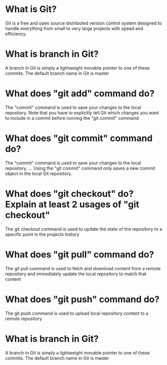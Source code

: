 # What is Git?

Git is a free and open source distributed version control system designed to handle everything from small to very large projects with speed and efficiency.

# What is branch in Git?

A branch in Git is simply a lightweight movable pointer to one of these commits. The default branch name in Git is master

# What does "git add" command do?

The "commit" command is used to save your changes to the local repository. Note that you have to explicitly tell Git which changes you want to include in a commit before running the "git commit" command

# What does "git commit" command do?

The "commit" command is used to save your changes to the local repository. ... Using the "git commit" command only saves a new commit object in the local Git repository.

# What does "git checkout" do? Explain at least 2 usages of "git checkout"

The git checkout command is used to update the state of the repository to a specific point in the projects history

# What does "git pull" command do?

The git pull command is used to fetch and download content from a remote repository and immediately update the local repository to match that content

# What does "git push" command do?

The git push command is used to upload local repository content to a remote repository

# What is branch in Git?

A branch in Git is simply a lightweight movable pointer to one of these commits. The default branch name in Git is master